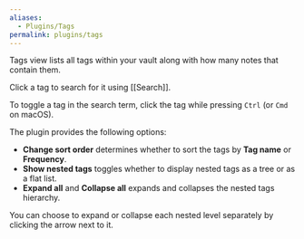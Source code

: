 ```yaml
---
aliases:
  - Plugins/Tags
permalink: plugins/tags
---
```

Tags view lists all tags within your vault along with how many notes that contain them.

Click a tag to search for it using [[Search]].

To toggle a tag in the search term, click the tag while pressing `Ctrl` (or `Cmd` on macOS).

The plugin provides the following options:

- **Change sort order** determines whether to sort the tags by **Tag name** or **Frequency**.
- **Show nested tags** toggles whether to display nested tags as a tree or as a flat list.
- **Expand all** and **Collapse all** expands and collapses the nested tags hierarchy.

You can choose to expand or collapse each nested level separately by clicking the arrow next to it.
